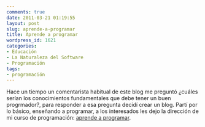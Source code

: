```yaml
---
comments: true
date: 2011-03-21 01:19:55
layout: post
slug: aprende-a-programar
title: Aprende a programar
wordpress_id: 1621
categories:
- Educación
- La Naturaleza del Software
- Programación
tags:
- programación
---
```


Hace un tiempo un comentarista habitual de este blog me preguntó ¿cuáles serían los conocimientos fundamentales que debe tener un buen progrmador?, para responder a esa pregunta decidí crear un blog. Partí por lo básico, enseñando a programar, a los interesados les dejo la dirección de mi curso de programación: [aprende a programar](http://www.programando.org/blog/aprende-a-programar/). 
